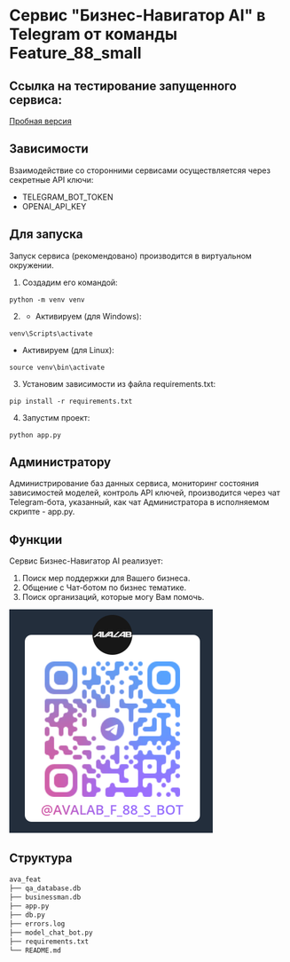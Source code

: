 # Сервис "Бизнес-Навигатор AI" в Telegram от команды Feature_88_small
## Ссылка на тестирование запущенного сервиса:
[Пробная версия](https://t.me/avalab_f_88_s_bot)

## Зависимости
Взаимодействие со сторонними сервисами осуществляетсяя через секретные API ключи:
* TELEGRAM_BOT_TOKEN
* OPENAI_API_KEY

## Для запуска

Запуск сервиса (рекомендовано) производится в виртуальном окружении.
1. Создадим его командой:
```
python -m venv venv
```
2. * Активируем (для Windows):
```
venv\Scripts\activate
```
* Активируем (для Linux):
```
source venv\bin\activate
```
3. Установим зависимости из файла requirements.txt:
```
pip install -r requirements.txt
```
4. Запустим проект:
```
python app.py
```

## Администратору
Администрирование баз данных сервиса, мониторинг состояния зависимостей моделей, контроль API ключей, производится через чат Telegram-бота, указанный, как чат Администратора в исполняемом скрипте - app.py.

## Функции
Сервис Бизнес-Навигатор AI реализует:
1. Поиск мер поддержки для Вашего бизнеса.
2. Общение с Чат-ботом по бизнес тематике.
3. Поиск организаций, которые могу Вам помочь.

![alt text](https://github.com/txx4G/avalab_f_88_s/blob/main/qr.png "Быстрый старт")

## Структура
```
ava_feat 
├── qa_database.db
├── businessman.db
├── app.py
├── db.py
├── errors.log
├── model_chat_bot.py
├── requirements.txt
└── README.md
```

